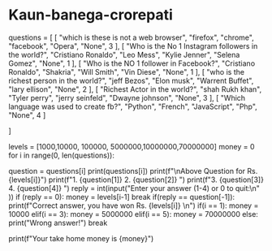 # Kaun-banega-crorepati
questions = [
  [
    "which is these is not a web browser", "firefox", "chrome", "facebook",
    "Opera", "None", 3
  ],
  [
    "Who is the No 1 Instagram followers in the world?", "Cristiano Ronaldo", "Leo Mess", "Kylie Jenner",
    "Selena Gomez", "None", 1
  ],
  [
    "Who is the NO 1 follower in Facebook?", "Cristiano Ronaldo", "Shakria", "Will Smith",
    "Vin Diese", "None", 1
  ],
  [
    "who is the richest person in the world?", "jeff Bezos", "Elon musk", "Warrent Buffet",
    "lary ellison", "None", 2
  ],
  [
    "Richest Actor in the world?", "shah Rukh khan", "Tyler perry", "jerry seinfeld",
    "Dwayne johnson", "None", 3
  ],
  [
    "Which language was used to create fb?", "Python", "French", "JavaScript",
    "Php", "None", 4
  ]
  
]

levels = [1000,10000, 100000, 5000000,10000000,70000000]
money = 0
for i in range(0, len(questions)):
  
  question = questions[i]
  print(questions[i])
  print(f"\nAbove Question for Rs. {levels[i]}")
  print(f"1. {question[1]}          2. {question[2]} ")
  print(f"3. {question[3]}          4. {question[4]} ")
  reply = int(input("Enter your answer (1-4) or  0 to quit:\n" ))
  if (reply == 0):
    money = levels[i-1]
    break
  if(reply == question[-1]):
    print(f"Correct answer, you have won Rs. {levels[i]} \n")
    if(i == 1):
      money = 10000
    elif(i == 3):
      money = 5000000
    elif(i == 5):
      money = 70000000
  else:
    print("Wrong answer!")
    break 

print(f"Your take home money is {money}")






